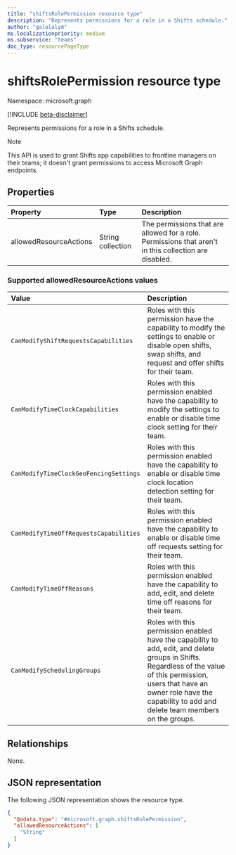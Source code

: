 ```yaml
---
title: "shiftsRolePermission resource type"
description: "Represents permissions for a role in a Shifts schedule."
author: "galalalym"
ms.localizationpriority: medium
ms.subservice: "teams"
doc_type: resourcePageType
---
```


# shiftsRolePermission resource type

Namespace: microsoft.graph

[!INCLUDE [beta-disclaimer](../../includes/beta-disclaimer.md)]

Represents permissions for a role in a Shifts schedule.

> [!NOTE]
> This API is used to grant Shifts app capabilities to frontline managers on their teams; it doesn't grant permissions to access Microsoft Graph endpoints.

## Properties
|Property|Type|Description|
|:---|:---|:---|
|allowedResourceActions|String collection|The permissions that are allowed for a role. Permissions that aren't in this collection are disabled.|

### Supported allowedResourceActions values

|Value|Description|
|:---|:---|
|`CanModifyShiftRequestsCapabilities`|Roles with this permission have the capability to modify the settings to enable or disable open shifts, swap shifts, and request and offer shifts for their team.|
|`CanModifyTimeClockCapabilities`|Roles with this permission enabled have the capability to modify the settings to enable or disable time clock setting for their team.|
|`CanModifyTimeClockGeoFencingSettings`|Roles with this permission enabled have the capability to enable or disable time clock location detection setting for their team.|
|`CanModifyTimeOffRequestsCapabilities`|Roles with this permission enabled have the capability to enable or disable time off requests setting for their team.|
|`CanModifyTimeOffReasons`|Roles with this permission enabled have the capability to add, edit, and delete time off reasons for their team.|
|`CanModifySchedulingGroups`|Roles with this permission enabled have the capability to add, edit, and delete groups in Shifts. Regardless of the value of this permission, users that have an owner role have the capability to add and delete team members on the groups.|


## Relationships
None.

## JSON representation
The following JSON representation shows the resource type.
<!-- {
  "blockType": "resource",
  "@odata.type": "microsoft.graph.shiftsRolePermission"
}
-->
``` json
{
  "@odata.type": "#microsoft.graph.shiftsRolePermission",
  "allowedResourceActions": [
    "String"
  ]
}
```

